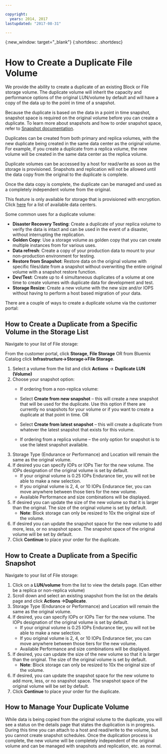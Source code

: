 ```yaml
---

copyright:
  years: 2014, 2017
lastupdated: "2017-08-31"

---
```

{:new_window: target="_blank"}
{:shortdesc: .shortdesc}

# How to Create a Duplicate File Volume

We provide the ability to create a duplicate of an existing Block or File storage volume. The duplicate volume will inherit the capacity and performance options of the original LUN/volume by default and will have a copy of the data up to the point in time of a snapshot.   

Because the duplicate is based on the data in a point in time snapshot, snapshot space is required on the original volume before you can create a duplicate.  To learn more about snapshots and how to order snapshot space, refer to [Snapshot documentation](snapshots.html).  

Duplicates can be created from both primary and replica volumes, with the new duplicate being created in the same data center as the original volume.  For example, if you create a duplicate from a replica volume, the new volume will be created in the same data center as the replica volume.    

Duplicate volumes can be accessed by a host for read/write as soon as the storage is provisioned.  Snapshots and replication will not be allowed until the data copy from the original to the duplicate is complete. 

Once the data copy is complete, the duplicate can be managed and used as a completely independent volume from the original. 

This feature is only available for storage that is provisioned with encryption. Click [here](new-ibm-block-and-file-storage-location-and-features.html) for a list of available data centers. 

Some common uses for a duplicate volume:
  - **Disaster Recovery Testing**: Create a duplicate of your replica volume to verify the data is intact and can be used in the event of a disaster, without interrupting the replication. 
  - **Golden Copy**: Use a storage volume as golden copy that you can create multiple instances from for various uses. 
  - **Data refresh**: Create a copy of your production data to mount to your non-production environment for testing. 
  - **Restore from Snapshot**: Restore data on the original volume with specific files/date from a snapshot without overwriting the entire original volume with a snapshot restore function. 
  - **Dev/Test**: Create up to 4 simultaneous duplicates of a volume at one time to create volumes with duplicate data for development and test. 
  - **Storage Resize**: Create a new volume with the new size and/or IOPS without having to perform a host based migration of your data.  
	

There are a couple of ways to create a duplicate volume via the customer portal: 

## How to Create a Duplicate from a Specific Volume in the Storage List

Navigate to your list of File storage:

From the customer portal, click **Storage**, **File Storage** OR from Bluemix Catalog click **Infrastructure->Storage->File Storage**. 

1.	Select a volume from the list and click **Actions** -> **Duplicate LUN (Volume)** 
2.	Choose your snapshot option: 
    -	If ordering from a non-replica volume:
      -	Select **Create from new snapshot** – this will create a new snapshot that will be used for the duplicate. Use this option if there are currently no snapshots for your volume or if you want to create a duplicate at that point in time. 
                      OR 

      -	Select **Create from latest snapshot** – this will create a duplicate from whatever the latest snapshot that exists for this volume. 
    -	If ordering from a replica volume – the only option for snapshot is to use the latest snapshot available. 
3. 	Storage Type (Endurance or Performance) and Location will remain the same as the original volume. 
4.	If desired you can specify IOPs or IOPs Tier for the new volume. The IOPs designation of the original volume is set by default. 
      -	If your original volume is 0.25 IOPs Endurance tier, you will not be able to make a new selection. 
      -	If you original volume is 2, 4, or 10 IOPs Endurance tier, you can move anywhere between those tiers for the new volume. 
      -	Available Performance and size combinations will be displayed. 
5.	If desired you can update the size of the new volume so that it is larger than the original.  The size of the original volume is set by default. 
  	-	**Note**: Block storage can only be resized to 10x the original size of the volume. 
6.	If desired you can update the snapshot space for the new volume to add more, less, or no snapshot space. The snapshot space of the original volume will be set by default. 
7.	Click **Continue** to place your order for the duplicate. 



## How to Create a Duplicate from a Specific Snapshot

Navigate to your list of File storage:

1.	Click on a **LUN/volume** from the list to view the details page. (Can either be a replica or non-replica volume) 
2.	Scroll down and select an existing snapshot from the list on the details page and click **Actions ->Duplicate**.   
3.	Storage Type (Endurance or Performance) and Location will remain the same as the original volume. 
4.	If desired, you can specify IOPs or IOPs Tier for the new volume. The IOPs designation of the original volume is set by default. 
      - If your original volume is 0.25 IOPs Endurance tier, you will not be able to make a new selection. 
      - If you original volume is 2, 4, or 10 IOPs Endurance tier, you can move anywhere between those tiers for the new volume. 
      - Available Performance and size combinations will be displayed. 
5.	If desired, you can update the size of the new volume so that it is larger than the original.  The size of the original volume is set by default. 
      - **Note**: Block storage can only be resized to 10x the original size of the volume. 
6.	If desired, you can update the snapshot space for the new volume to add more, less, or no snapshot space. The snapshot space of the original volume will be set by default. 
7.	Click **Continue** to place your order for the duplicate. 


## How to Manage Your Duplicate Volume

While data is being copied from the original volume to the duplicate, you will see a status on the details page that states the duplication is in progress. During this time you can attach to a host and read/write to the volume, but you cannot create snapshot schedules. Once the duplication process is complete, the new volume will be completely independent of the original volume and can be managed with snapshots and replication, etc. as normal. 
